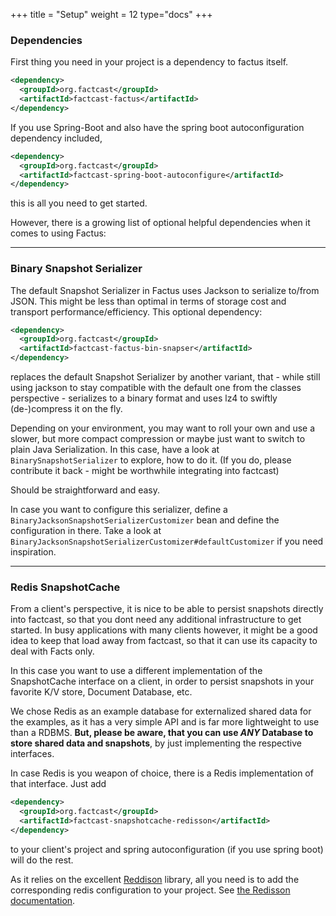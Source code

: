 +++
title = "Setup"
weight = 12
type="docs"
+++

### Dependencies

First thing you need in your project is a dependency to factus itself.

```xml
<dependency>
  <groupId>org.factcast</groupId>
  <artifactId>factcast-factus</artifactId>
</dependency>
```

If you use Spring-Boot and also have the spring boot autoconfiguration dependency included,

```xml
<dependency>
  <groupId>org.factcast</groupId>
  <artifactId>factcast-spring-boot-autoconfigure</artifactId>
</dependency>
```

this is all you need to get started.

However, there is a growing list of optional helpful dependencies when it comes to using Factus:

---

### Binary Snapshot Serializer

The default Snapshot Serializer in Factus uses Jackson to serialize to/from JSON. This might be less than optimal in terms of storage cost and transport performance/efficiency.
This optional dependency:

```xml
<dependency>
  <groupId>org.factcast</groupId>
  <artifactId>factcast-factus-bin-snapser</artifactId>
</dependency>
```

replaces the default Snapshot Serializer by another variant, that - while still using jackson to stay compatible
with the default one from the classes perspective - serializes to a binary format and uses lz4 to swiftly (de-)compress
it on the fly.

Depending on your environment, you may want to roll your own and use a slower, but more compact compression or maybe
just want to switch to plain Java Serialization. In this case, have a look at `BinarySnapshotSerializer` to explore, how to do it.
(If you do, please contribute it back - might be worthwhile integrating into factcast)

Should be straightforward and easy.

In case you want to configure this serializer, define a `BinaryJacksonSnapshotSerializerCustomizer` bean and
define the configuration in there. Take a look at `BinaryJacksonSnapshotSerializerCustomizer#defaultCustomizer`
if you need inspiration.

---

### Redis SnapshotCache

From a client's perspective, it is nice to be able to persist snapshots directly into factcast, so that you dont
need any additional infrastructure to get started. In busy applications with many clients however, it might be
a good idea to keep that load away from factcast, so that it can use its capacity to deal with Facts only.

In this case you want to use a different implementation of the SnapshotCache interface on a client, in order to
persist snapshots in your favorite K/V store, Document Database, etc.

We chose Redis as an example database for externalized shared data for the examples, as it has a very simple API and is
far more lightweight to use than a RDBMS. **But, please be aware, that you can use _ANY_ Database to store shared data
and snapshots**, by just implementing the respective interfaces.

In case Redis is you weapon of choice, there is a Redis implementation of that interface. Just add

```xml
<dependency>
  <groupId>org.factcast</groupId>
  <artifactId>factcast-snapshotcache-redisson</artifactId>
</dependency>
```

to your client's project and spring autoconfiguration (if you use spring boot) will do the rest.

As it relies on the excellent [Reddison](https://redisson.org/) library, all you need is to add the corresponding redis configuration to your project.
See [the Redisson documentation](https://github.com/redisson/redisson/tree/master/redisson-spring-boot-starter).
